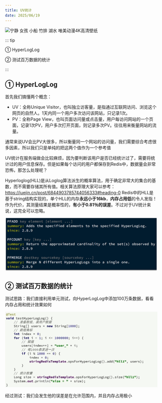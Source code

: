 ```yaml
---
title: UV统计
date: 2025/06/19
---
```


![宁静 女孩 小船 竹排 湖水 唯美动漫4K高清壁纸](https://bizhi1.com/wp-content/uploads/2024/11/%E5%AE%81%E9%9D%99-%E5%A5%B3%E5%AD%A9-%E5%B0%8F%E8%88%B9-%E7%AB%B9%E6%8E%92-%E6%B9%96%E6%B0%B4-%E5%94%AF%E7%BE%8E%E5%8A%A8%E6%BC%AB4K%E9%AB%98%E6%B8%85%E5%A3%81%E7%BA%B83840x2160.jpg)

::: tip

① HyperLogLog

② 测试百万数据的统计

:::

## ① HyperLogLog

首先我们搞懂两个概念：

* UV：全称Unique Visitor，也叫独立访客量，是指通过互联网访问、浏览这个网页的自然人。1天内同一个用户多次访问该网站，只记录1次。
* PV：全称Page View，也叫页面访问量或点击量，用户每访问网站的一个页面，记录1次PV，用户多次打开页面，则记录多次PV。往往用来衡量网站的流量。

通常来说UV会比PV大很多，所以衡量同一个网站的访问量，我们需要综合考虑很多因素，所以我们只是单纯的把这两个值作为一个参考值

UV统计在服务端做会比较麻烦，因为要判断该用户是否已经统计过了，需要将统计过的用户信息保存。但是如果每个访问的用户都保存到Redis中，数据量会非常恐怖，那怎么处理呢？

Hyperloglog(HLL)是从Loglog算法派生的概率算法，用于确定非常大的集合的基数，而不需要存储其所有值。相关算法原理大家可以参考：https://juejin.cn/post/6844903785744056333#heading-0
Redis中的HLL是基于string结构实现的，单个HLL的内存**永远小于16kb**，**内存占用低**的令人发指！作为代价，其测量结果是概率性的，**有小于0.81％的误差**。不过对于UV统计来说，这完全可以忽略。

![1653837988985](images/13-Redis_Actual/1653837988985.png)



## ② 测试百万数据的统计

测试思路：我们直接利用单元测试，向HyperLogLog中添加100万条数据，看看内存占用和统计效果如何

![1653838053608](images/13-Redis_Actual/1653838053608.png)

经过测试：我们会发生他的误差是在允许范围内，并且内存占用极小